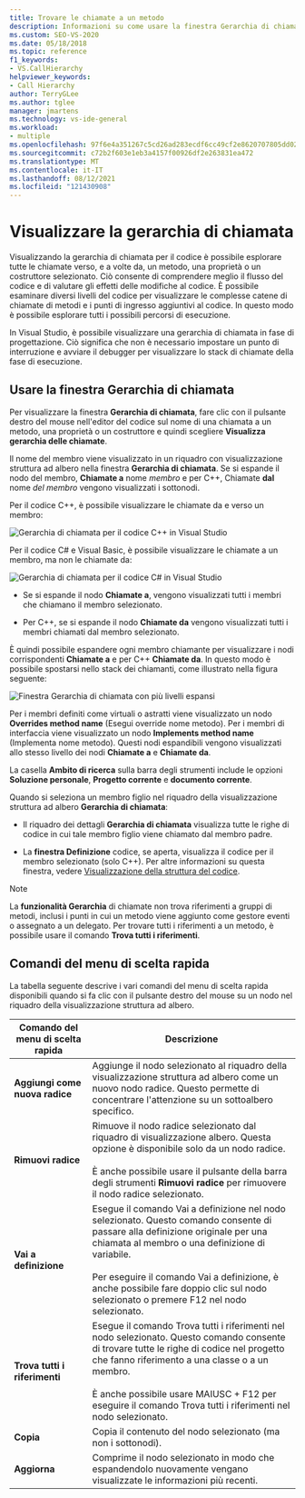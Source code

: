 ```yaml
---
title: Trovare le chiamate a un metodo
description: Informazioni su come usare la finestra Gerarchia di chiamate per spostarsi tra tutte le chiamate a e talvolta a un metodo, una proprietà o un costruttore selezionato.
ms.custom: SEO-VS-2020
ms.date: 05/18/2018
ms.topic: reference
f1_keywords:
- VS.CallHierarchy
helpviewer_keywords:
- Call Hierarchy
author: TerryGLee
ms.author: tglee
manager: jmartens
ms.technology: vs-ide-general
ms.workload:
- multiple
ms.openlocfilehash: 97f6e4a351267c5cd26ad283ecdf6cc49cf2e8620707805dd0234c708ff9b698
ms.sourcegitcommit: c72b2f603e1eb3a4157f00926df2e263831ea472
ms.translationtype: MT
ms.contentlocale: it-IT
ms.lasthandoff: 08/12/2021
ms.locfileid: "121430908"
---
```

# <a name="view-call-hierarchy"></a>Visualizzare la gerarchia di chiamata

Visualizzando la gerarchia di chiamata per il codice è possibile esplorare tutte le chiamate verso, e a volte da, un metodo, una proprietà o un costruttore selezionato. Ciò consente di comprendere meglio il flusso del codice e di valutare gli effetti delle modifiche al codice. È possibile esaminare diversi livelli del codice per visualizzare le complesse catene di chiamate di metodi e i punti di ingresso aggiuntivi al codice. In questo modo è possibile esplorare tutti i possibili percorsi di esecuzione.

In Visual Studio, è possibile visualizzare una gerarchia di chiamata in fase di progettazione. Ciò significa che non è necessario impostare un punto di interruzione e avviare il debugger per visualizzare lo stack di chiamate della fase di esecuzione.

## <a name="use-the-call-hierarchy-window"></a>Usare la finestra Gerarchia di chiamata

Per visualizzare la finestra **Gerarchia di chiamata**, fare clic con il pulsante destro del mouse nell'editor del codice sul nome di una chiamata a un metodo, una proprietà o un costruttore e quindi scegliere **Visualizza gerarchia delle chiamate**.

Il nome del membro viene visualizzato in un riquadro con visualizzazione struttura ad albero nella finestra **Gerarchia di chiamata**. Se si espande il nodo del membro, **Chiamate a** nome *membro* e per C++, Chiamate **dal** nome *del membro* vengono visualizzati i sottonodi.

Per il codice C++, è possibile visualizzare le chiamate da e verso un membro:

![Gerarchia di chiamata per il codice C++ in Visual Studio](media/call-hierarchy-cpp.png)

Per il codice C# e Visual Basic, è possibile visualizzare le chiamate a un membro, ma non le chiamate da:

![Gerarchia di chiamata per il codice C# in Visual Studio](media/call-hierarchy-csharp.png)

- Se si espande il nodo **Chiamate a**, vengono visualizzati tutti i membri che chiamano il membro selezionato.

- Per C++, se si espande il nodo **Chiamate da** vengono visualizzati tutti i membri chiamati dal membro selezionato.

È quindi possibile espandere ogni membro chiamante per visualizzare i nodi corrispondenti **Chiamate a** e per C++ **Chiamate da**. In questo modo è possibile spostarsi nello stack dei chiamanti, come illustrato nella figura seguente:

![Finestra Gerarchia di chiamata con più livelli espansi](media/call-hierarchy-csharp-expanded.png)

Per i membri definiti come virtuali o astratti viene visualizzato un nodo **Overrides method name** (Esegui override nome metodo). Per i membri di interfaccia viene visualizzato un nodo **Implements method name** (Implementa nome metodo). Questi nodi espandibili vengono visualizzati allo stesso livello dei nodi **Chiamate a** e **Chiamate da**.

La casella **Ambito di ricerca** sulla barra degli strumenti include le opzioni **Soluzione personale**, **Progetto corrente** e **documento corrente**.

Quando si seleziona un membro figlio nel riquadro della visualizzazione struttura ad albero **Gerarchia di chiamata**:

- Il riquadro dei dettagli **Gerarchia di chiamata** visualizza tutte le righe di codice in cui tale membro figlio viene chiamato dal membro padre.

- La **finestra Definizione** codice, se aperta, visualizza il codice per il membro selezionato (solo C++). Per altre informazioni su questa finestra, vedere [Visualizzazione della struttura del codice](../../ide/viewing-the-structure-of-code.md).

> [!NOTE]
> La **funzionalità Gerarchia** di chiamate non trova riferimenti a gruppi di metodi, inclusi i punti in cui un metodo viene aggiunto come gestore eventi o assegnato a un delegato. Per trovare tutti i riferimenti a un metodo, è possibile usare il comando **Trova tutti i riferimenti**.

## <a name="shortcut-menu-items"></a>Comandi del menu di scelta rapida

La tabella seguente descrive i vari comandi del menu di scelta rapida disponibili quando si fa clic con il pulsante destro del mouse su un nodo nel riquadro della visualizzazione struttura ad albero.

|Comando del menu di scelta rapida|Descrizione|
| - |-----------------|
|**Aggiungi come nuova radice**|Aggiunge il nodo selezionato al riquadro della visualizzazione struttura ad albero come un nuovo nodo radice. Questo permette di concentrare l'attenzione su un sottoalbero specifico.|
|**Rimuovi radice**|Rimuove il nodo radice selezionato dal riquadro di visualizzazione albero. Questa opzione è disponibile solo da un nodo radice.<br /><br /> È anche possibile usare il pulsante della barra degli strumenti **Rimuovi radice** per rimuovere il nodo radice selezionato.|
|**Vai a definizione**|Esegue il comando Vai a definizione nel nodo selezionato. Questo comando consente di passare alla definizione originale per una chiamata al membro o una definizione di variabile.<br /><br /> Per eseguire il comando Vai a definizione, è anche possibile fare doppio clic sul nodo selezionato o premere F12 nel nodo selezionato.|
|**Trova tutti i riferimenti**|Esegue il comando Trova tutti i riferimenti nel nodo selezionato. Questo comando consente di trovare tutte le righe di codice nel progetto che fanno riferimento a una classe o a un membro.<br /><br /> È anche possibile usare MAIUSC + F12 per eseguire il comando Trova tutti i riferimenti nel nodo selezionato.|
|**Copia**|Copia il contenuto del nodo selezionato (ma non i sottonodi).|
|**Aggiorna**|Comprime il nodo selezionato in modo che espandendolo nuovamente vengano visualizzate le informazioni più recenti.|
